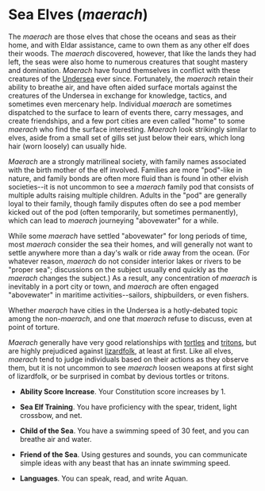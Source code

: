 # Sea Elves (*maerach*)
The *maerach* are those elves that chose the oceans and seas as their home, and with Eldar assistance, came to own them as any other elf does their woods. The *maerach* discovered, however, that like the lands they had left, the seas were also home to numerous creatures that sought mastery and domination. *Maerach* have found themselves in conflict with these creatures of the [Undersea](../../Geography/Undersea.md) ever since. Fortunately, the *maerach* retain their ability to breathe air, and have often aided surface mortals against the creatures of the Undersea in exchange for knowledge, tactics, and sometimes even mercenary help. Individual *maerach* are sometimes dispatched to the surface to learn of events there, carry messages, and create friendships, and a few port cities are even called "home" to some *maerach* who find the surface interesting. *Maerach* look strikingly similar to elves, aside from a small set of gills set just below their ears, which long hair (worn loosely) can usually hide.

*Maerach* are a strongly matrilineal society, with family names associated with the birth mother of the elf involved. Families are more "pod"-like in nature, and family bonds are often more fluid than is found in other elvish societies--it is not uncommon to see a *maerach* family pod that consists of multiple adults raising multiple children. Adults in the "pod" are generally loyal to their family, though family disputes often do see a pod member kicked out of the pod (often temporarily, but sometimes permanently), which can lead to *maerach* journeying "abovewater" for a while.

While some *maerach* have settled "abovewater" for long periods of time, most *maerach* consider the sea their homes, and will generally not want to settle anywhere more than a day's walk or ride away from the ocean. (For whatever reason, *maerach* do not consider interior lakes or rivers to be "proper sea"; discussions on the subject usually end quickly as the *maerach* changes the subject.) As a result, any concentration of *maerach* is inevitably in a port city or town, and *maerach* are often engaged "abovewater" in maritime activities--sailors, shipbuilders, or even fishers.

Whether *maerach* have cities in the Undersea is a hotly-debated topic among the non-*maerach*, and one that *maerach* refuse to discuss, even at point of torture.

*Maerach* generally have very good relationships with [tortles](../Tortles.md) and [tritons](../Tritons.md), but are highly prejudiced against [lizardfolk](../Lizardfolk.md), at least at first. Like all elves, *maerach* tend to judge individuals based on their actions as they observe them, but it is not uncommon to see *maerach* loosen weapons at first sight of lizardfolk, or be surprised in combat by devious tortles or tritons.

* **Ability Score Increase**. Your Constitution score increases by 1.

* **Sea Elf Training**. You have proficiency with the spear, trident, light crossbow, and net.

* **Child of the Sea**. You have a swimming speed of 30 feet, and you can breathe air and water.

* **Friend of the Sea**. Using gestures and sounds, you can communicate simple ideas with any beast that has an innate swimming speed.

* **Languages**. You can speak, read, and write Aquan.
